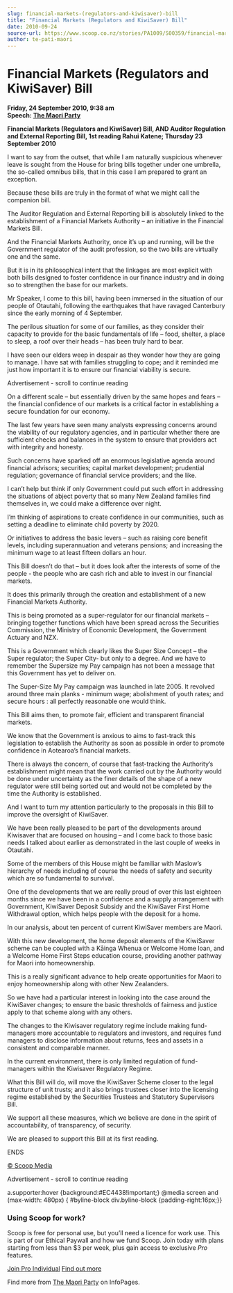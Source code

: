 ```yaml
---
slug: financial-markets-(regulators-and-kiwisaver)-bill
title: "Financial Markets (Regulators and KiwiSaver) Bill"
date: 2010-09-24
source-url: https://www.scoop.co.nz/stories/PA1009/S00359/financial-markets-regulators-and-kiwisaver-bill.htm
author: te-pati-maori
---
```

Financial Markets (Regulators and KiwiSaver) Bill
=================================================

**Friday, 24 September 2010, 9:38 am**  
**Speech: [The Maori Party](https://info.scoop.co.nz/The_Maori_Party)**

**Financial Markets (Regulators and KiwiSaver) Bill, AND Auditor Regulation and External Reporting Bill, 1st reading Rahui Katene; Thursday 23 September 2010**

I want to say from the outset, that while I am naturally suspicious whenever leave is sought from the House for bring bills together under one umbrella, the so-called omnibus bills, that in this case I am prepared to grant an exception.

Because these bills are truly in the format of what we might call the companion bill.

The Auditor Regulation and External Reporting bill is absolutely linked to the establishment of a Financial Markets Authority – an initiative in the Financial Markets Bill.

And the Financial Markets Authority, once it’s up and running, will be the Government regulator of the audit profession, so the two bills are virtually one and the same.

But it is in its philosophical intent that the linkages are most explicit with both bills designed to foster confidence in our finance industry and in doing so to strengthen the base for our markets.

Mr Speaker, I come to this bill, having been immersed in the situation of our people of Otautahi, following the earthquakes that have ravaged Canterbury since the early morning of 4 September.

The perilous situation for some of our families, as they consider their capacity to provide for the basic fundamentals of life – food, shelter, a place to sleep, a roof over their heads – has been truly hard to bear.

I have seen our elders weep in despair as they wonder how they are going to manage. I have sat with families struggling to cope; and it reminded me just how important it is to ensure our financial viability is secure.

Advertisement - scroll to continue reading





On a different scale – but essentially driven by the same hopes and fears – the financial confidence of our markets is a critical factor in establishing a secure foundation for our economy.

The last few years have seen many analysts expressing concerns around the viability of our regulatory agencies, and in particular whether there are sufficient checks and balances in the system to ensure that providers act with integrity and honesty.

Such concerns have sparked off an enormous legislative agenda around financial advisors; securities; capital market development; prudential regulation; governance of financial service providers; and the like.

I can’t help but think if only Government could put such effort in addressing the situations of abject poverty that so many New Zealand families find themselves in, we could make a difference over night.

I’m thinking of aspirations to create confidence in our communities, such as setting a deadline to eliminate child poverty by 2020.

Or initiatives to address the basic levers – such as raising core benefit levels, including superannuation and veterans pensions; and increasing the minimum wage to at least fifteen dollars an hour.

This Bill doesn’t do that – but it does look after the interests of some of the people - the people who are cash rich and able to invest in our financial markets.

It does this primarily through the creation and establishment of a new Financial Markets Authority.

This is being promoted as a super-regulator for our financial markets – bringing together functions which have been spread across the Securities Commission, the Ministry of Economic Development, the Government Actuary and NZX.

This is a Government which clearly likes the Super Size Concept – the Super regulator; the Super City- but only to a degree. And we have to remember the Supersize my Pay campaign has not been a message that this Government has yet to deliver on.

The Super-Size My Pay campaign was launched in late 2005. It revolved around three main planks - minimum wage; abolishment of youth rates; and secure hours : all perfectly reasonable one would think.

This Bill aims then, to promote fair, efficient and transparent financial markets.

We know that the Government is anxious to aims to fast-track this legislation to establish the Authority as soon as possible in order to promote confidence in Aotearoa’s financial markets.

There is always the concern, of course that fast-tracking the Authority’s establishment might mean that the work carried out by the Authority would be done under uncertainty as the finer details of the shape of a new regulator were still being sorted out and would not be completed by the time the Authority is established.

And I want to turn my attention particularly to the proposals in this Bill to improve the oversight of KiwiSaver.

We have been really pleased to be part of the developments around Kiwisaver that are focused on housing – and I come back to those basic needs I talked about earlier as demonstrated in the last couple of weeks in Otautahi.

Some of the members of this House might be familiar with Maslow’s hierarchy of needs including of course the needs of safety and security which are so fundamental to survival.

One of the developments that we are really proud of over this last eighteen months since we have been in a confidence and a supply arrangement with Government, KiwiSaver Deposit Subsidy and the KiwiSaver First Home Withdrawal option, which helps people with the deposit for a home.

In our analysis, about ten percent of current KiwiSaver members are Maori.

With this new development, the home deposit elements of the KiwiSaver scheme can be coupled with a Kāinga Whenua or Welcome Home loan, and a Welcome Home First Steps education course, providing another pathway for Maori into homeownership.

This is a really significant advance to help create opportunities for Maori to enjoy homeownership along with other New Zealanders.

So we have had a particular interest in looking into the case around the KiwiSaver changes; to ensure the basic thresholds of fairness and justice apply to that scheme along with any others.

The changes to the Kiwisaver regulatory regime include making fund-managers more accountable to regulators and investors, and requires fund managers to disclose information about returns, fees and assets in a consistent and comparable manner.

In the current environment, there is only limited regulation of fund-managers within the Kiwisaver Regulatory Regime.

What this Bill will do, will move the KiwiSaver Scheme closer to the legal structure of unit trusts; and it also brings trustees closer into the licensing regime established by the Securities Trustees and Statutory Supervisors Bill.

We support all these measures, which we believe are done in the spirit of accountability, of transparency, of security.

We are pleased to support this Bill at its first reading.

ENDS

[© Scoop Media](http://www.scoop.co.nz/about/terms.html)  

Advertisement - scroll to continue reading



a.supporter:hover {background:#EC4438!important;} @media screen and (max-width: 480px) { #byline-block div.byline-block {padding-right:16px;}}

### Using Scoop for work?

Scoop is free for personal use, but you’ll need a licence for work use. This is part of our Ethical Paywall and how we fund Scoop. Join today with plans starting from less than $3 per week, plus gain access to exclusive _Pro_ features.  
  
[Join Pro Individual](https://pro.scoop.co.nz/Individual/?from=ProIn24) [Find out more](https://pro.scoop.co.nz/using-scoop-for-work/?from=ProIn24)

Find more from [The Maori Party](https://info.scoop.co.nz/The_Maori_Party) on InfoPages.